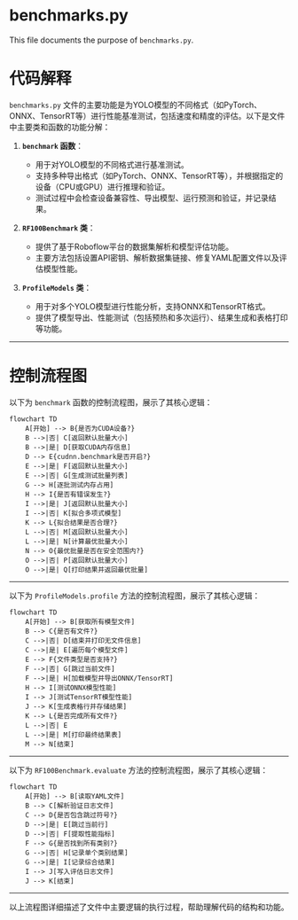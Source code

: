 # benchmarks.py

This file documents the purpose of `benchmarks.py`.


# 代码解释

`benchmarks.py` 文件的主要功能是为YOLO模型的不同格式（如PyTorch、ONNX、TensorRT等）进行性能基准测试，包括速度和精度的评估。以下是文件中主要类和函数的功能分解：

1. **`benchmark` 函数**：
   - 用于对YOLO模型的不同格式进行基准测试。
   - 支持多种导出格式（如PyTorch、ONNX、TensorRT等），并根据指定的设备（CPU或GPU）进行推理和验证。
   - 测试过程中会检查设备兼容性、导出模型、运行预测和验证，并记录结果。

2. **`RF100Benchmark` 类**：
   - 提供了基于Roboflow平台的数据集解析和模型评估功能。
   - 主要方法包括设置API密钥、解析数据集链接、修复YAML配置文件以及评估模型性能。

3. **`ProfileModels` 类**：
   - 用于对多个YOLO模型进行性能分析，支持ONNX和TensorRT格式。
   - 提供了模型导出、性能测试（包括预热和多次运行）、结果生成和表格打印等功能。

---

# 控制流程图

以下为 `benchmark` 函数的控制流程图，展示了其核心逻辑：

```mermaid
flowchart TD
    A[开始] --> B{是否为CUDA设备?}
    B -->|否| C[返回默认批量大小]
    B -->|是| D[获取CUDA内存信息]
    D --> E{cudnn.benchmark是否开启?}
    E -->|是| F[返回默认批量大小]
    E -->|否| G[生成测试批量列表]
    G --> H[逐批测试内存占用]
    H --> I{是否有错误发生?}
    I -->|是| J[返回默认批量大小]
    I -->|否| K[拟合多项式模型]
    K --> L{拟合结果是否合理?}
    L -->|否| M[返回默认批量大小]
    L -->|是| N[计算最优批量大小]
    N --> O{最优批量是否在安全范围内?}
    O -->|否| P[返回默认批量大小]
    O -->|是| Q[打印结果并返回最优批量]
```

---

以下为 `ProfileModels.profile` 方法的控制流程图，展示了其核心逻辑：

```mermaid
flowchart TD
    A[开始] --> B[获取所有模型文件]
    B --> C{是否有文件?}
    C -->|否| D[结束并打印无文件信息]
    C -->|是| E[遍历每个模型文件]
    E --> F{文件类型是否支持?}
    F -->|否| G[跳过当前文件]
    F -->|是| H[加载模型并导出ONNX/TensorRT]
    H --> I[测试ONNX模型性能]
    I --> J[测试TensorRT模型性能]
    J --> K[生成表格行并存储结果]
    K --> L{是否完成所有文件?}
    L -->|否| E
    L -->|是| M[打印最终结果表]
    M --> N[结束]
```

---

以下为 `RF100Benchmark.evaluate` 方法的控制流程图，展示了其核心逻辑：

```mermaid
flowchart TD
    A[开始] --> B[读取YAML文件]
    B --> C[解析验证日志文件]
    C --> D{是否包含跳过符号?}
    D -->|是| E[跳过当前行]
    D -->|否| F[提取性能指标]
    F --> G{是否找到所有类别?}
    G -->|否| H[记录单个类别结果]
    G -->|是| I[记录综合结果]
    I --> J[写入评估日志文件]
    J --> K[结束]
```

---

以上流程图详细描述了文件中主要逻辑的执行过程，帮助理解代码的结构和功能。